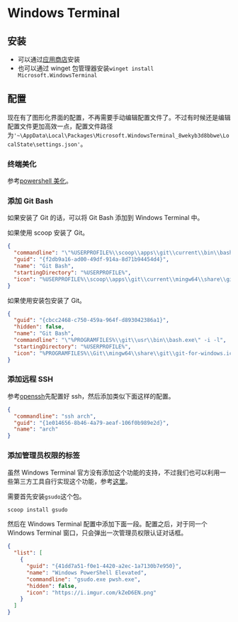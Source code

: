 # Windows Terminal

## 安装

- 可以通过[应用商店](https://www.microsoft.com/en-us/p/windows-terminal/9n0dx20hk701?activetab=pivot:overviewtab)安装
- 也可以通过 winget 包管理器安装`winget install Microsoft.WindowsTerminal`

## 配置

现在有了图形化界面的配置，不再需要手动编辑配置文件了。不过有时候还是编辑配置文件更加高效一点，配置文件路径为`'~\AppData\Local\Packages\Microsoft.WindowsTerminal_8wekyb3d8bbwe\LocalState\settings.json'`。

### 终端美化

参考[powershell 美化](../pwsh/pwsh-beautify/README.md)。

### 添加 Git Bash

如果安装了 Git 的话，可以将 Git Bash 添加到 Windows Terminal 中。

如果使用 scoop 安装了 Git。

```json
{
  "commandline": "\"%USERPROFILE%\\scoop\\apps\\git\\current\\bin\\bash.exe\" -i -l",
  "guid": "{f2db9a16-ad00-49df-914a-8d71b94454d4}",
  "name": "Git Bash",
  "startingDirectory": "%USERPROFILE%",
  "icon": "%USERPROFILE%\\scoop\\apps\\git\\current\\mingw64\\share\\git\\git-for-windows.ico"
}
```

如果使用安装包安装了 Git。

```json
{
  "guid": "{cbcc2468-c750-459a-964f-d893042386a1}",
  "hidden": false,
  "name": "Git Bash",
  "commandline": "\"%PROGRAMFILES%\\git\\usr\\bin\\bash.exe\" -i -l",
  "startingDirectory": "%USERPROFILE%",
  "icon": "%PROGRAMFILES%\\Git\\mingw64\\share\\git\\git-for-windows.ico"
}
```

### 添加远程 SSH

参考[openssh](../linux/openssh.md)先配置好 ssh，然后添加类似下面这样的配置。

```json
{
  "commandline": "ssh arch",
  "guid": "{1e014656-8b46-4a79-aeaf-106f0b989e2d}",
  "name": "arch"
}
```

### 添加管理员权限的标签

虽然 Windows Terminal 官方没有添加这个功能的支持，不过我们也可以利用一些第三方工具自行实现这个功能，参考[这里](https://blog.poychang.net/run-windows-terminal-as-administrator-with-elevated-admin-permissions/)。

需要首先安装`gsudo`这个包。

```powershell
scoop install gsudo
```

然后在 Windows Terminal 配置中添加下面一段。配置之后，对于同一个 Windows Terminal 窗口，只会弹出一次管理员权限认证对话框。

```json
{
  "list": [
    {
      "guid": "{41dd7a51-f0e1-4420-a2ec-1a7130b7e950}",
      "name": "Windows PowerShell Elevated",
      "commandline": "gsudo.exe pwsh.exe",
      "hidden": false,
      "icon": "https://i.imgur.com/kZeD6EN.png"
    }
  ]
}
```

